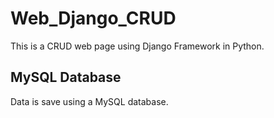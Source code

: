 # Web_Django_CRUD
This is a CRUD web page using Django Framework in Python.

## MySQL Database
Data is save using a MySQL database.
